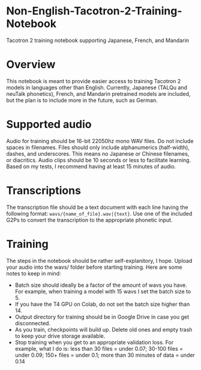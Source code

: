 # Non-English-Tacotron-2-Training-Notebook
Tacotron 2 training notebook supporting Japanese, French, and Mandarin
# Overview
This notebook is meant to provide easier access to training Tacotron 2 models in languages other than English. Currently, Japanese (TALQu and neuTalk phonetics), French, and Mandarin pretrained models are included, but the plan is to include more in the future, such as German.
# Supported audio
Audio for training should be 16-bit 22050hz mono WAV files. Do not include spaces in filenames. Files should only include alphanumerics (half-width), dashes, and underscores. This means no Japanese or Chinese filenames, or diacritics. Audio clips should be 10 seconds or less to facilitate learning. Based on my tests, I recommend having at least 15 minutes of audio.
# Transcriptions
The transcription file should be a text document with each line having the following format: `wavs/{name_of_file}.wav|{text}`. Use one of the included G2Ps to convert the transcription to the appropriate phonetic input.
# Training
The steps in the notebook should be rather self-explanitory, I hope. Upload your audio into the wavs/ folder before starting training. Here are some notes to keep in mind:
- Batch size should ideally be a factor of the amount of wavs you have. For example, when training a model with 15 wavs I set the batch size to 5.
- If you have the T4 GPU on Colab, do not set the batch size higher than 14.
- Output directory for training should be in Google Drive in case you get disconnected.
- As you train, checkpoints will build up. Delete old ones and empty trash to keep your drive storage available.
- Stop training when you get to an appropriate validation loss. For example, what I do is: less than 30 files = under 0.07; 30-100 files = under 0.09; 150+ files = under 0.1; more than 30 minutes of data = under 0.14
